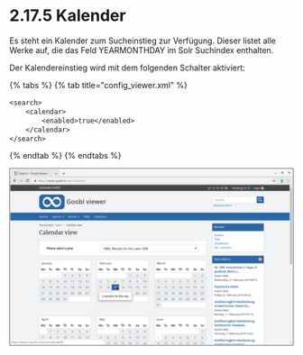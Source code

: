 # 2.17.5 Kalender

Es steht ein Kalender zum Sucheinstieg zur Verfügung. Dieser listet alle Werke auf, die das Feld YEARMONTHDAY im Solr Suchindex enthalten.

Der Kalendereinstieg wird mit dem folgenden Schalter aktiviert:

{% tabs %}
{% tab title="config\_viewer.xml" %}
```markup
<search>
    <calendar>
        <enabled>true</enabled>
    </calendar>
</search>
```
{% endtab %}
{% endtabs %}

![Einstieg in die Inhalte &#xFC;ber einen Kalender](../../.gitbook/assets/2.17.5.png)

